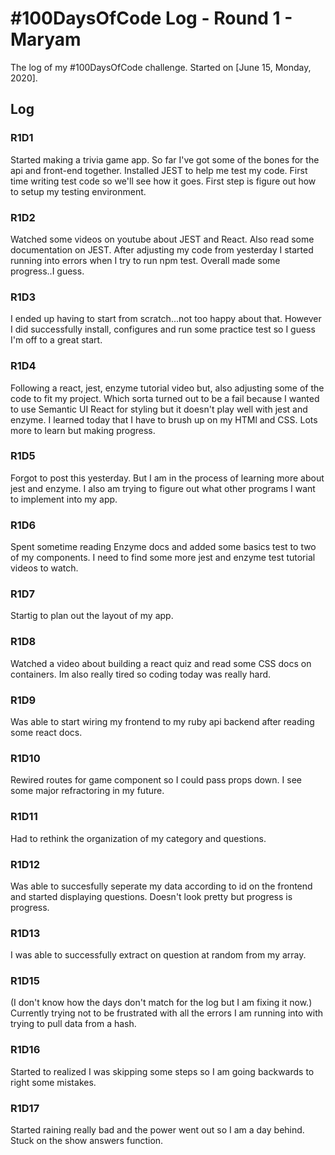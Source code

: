 # #100DaysOfCode Log - Round 1 - Maryam

The log of my #100DaysOfCode challenge. Started on [June 15, Monday, 2020].

## Log

### R1D1
Started making a trivia game app. So far I've got some of the bones for the api and front-end together. Installed JEST to help me test my code. First time writing test code so we'll see how it goes. First step is figure out how to setup my testing environment.

### R1D2
Watched some videos on youtube about JEST and React. Also read some documentation on JEST. After adjusting my code from yesterday I started running into errors when I try to run npm test. Overall made some progress..I guess. 

### R1D3 
I ended up having to start from scratch...not too happy about that. However I did successfully install, configures and run some practice test so I guess I'm off to a great start. 

### R1D4
Following a react, jest, enzyme tutorial video but, also adjusting some of the code to fit my project. Which sorta turned out to be a fail because I wanted to use Semantic UI React for styling but it doesn't play well with jest and enzyme. I learned today that I have to brush up on my HTMl and CSS. Lots more to learn but making progress. 

### R1D5
Forgot to post this yesterday. But I am in the process of learning more about jest and enzyme. I also am trying to figure out what other programs I want to implement into my app. 

### R1D6
Spent sometime reading Enzyme docs and added some basics test to two of my components. I need to find some more jest and enzyme test tutorial videos to watch. 

### R1D7
Startig to plan out the layout of my app. 

### R1D8
Watched a video about building a react quiz and read some CSS docs on containers. Im also really tired so coding today was really hard. 

### R1D9
Was able to start wiring my frontend to my ruby api backend after reading some react docs.

### R1D10
Rewired routes for game component so I could pass props down. I see some major refractoring in my future. 

### R1D11
Had to rethink the organization of my category and questions. 

### R1D12
Was able to succesfully seperate my data according to id on the frontend and started displaying questions. Doesn't look pretty but progress is progress.

### R1D13
I was able to successfully extract on question at random from my array.

### R1D15
(I don't know how the days don't match for the log but I am fixing it now.)
Currently trying not to be frustrated with all the errors I am running into with trying to pull data from a hash. 

### R1D16
Started to realized I was skipping some steps so I am going backwards to right some mistakes.

### R1D17
Started raining really bad and the power went out so I am a day behind. Stuck on the show answers function. 